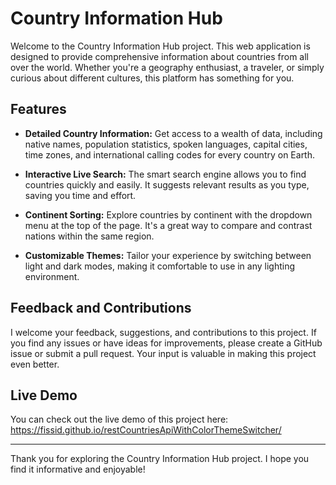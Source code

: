 # Country Information Hub

Welcome to the Country Information Hub project. This web application is designed to provide comprehensive information about countries from all over the world. Whether you're a geography enthusiast, a traveler, or simply curious about different cultures, this platform has something for you.


## Features

- **Detailed Country Information:** Get access to a wealth of data, including native names, population statistics, spoken languages, capital cities, time zones, and international calling codes for every country on Earth.

- **Interactive Live Search:** The smart search engine allows you to find countries quickly and easily. It suggests relevant results as you type, saving you time and effort.

- **Continent Sorting:** Explore countries by continent with the dropdown menu at the top of the page. It's a great way to compare and contrast nations within the same region.

- **Customizable Themes:** Tailor your experience by switching between light and dark modes, making it comfortable to use in any lighting environment.




## Feedback and Contributions

I welcome your feedback, suggestions, and contributions to this project. If you find any issues or have ideas for improvements, please create a GitHub issue or submit a pull request. Your input is valuable in making this project even better.


## Live Demo

You can check out the live demo of this project here:
https://fissid.github.io/restCountriesApiWithColorThemeSwitcher/

---

Thank you for exploring the Country Information Hub project. I hope you find it informative and enjoyable!
